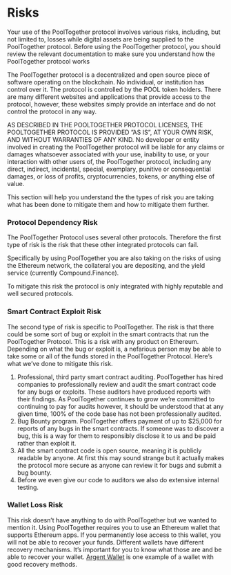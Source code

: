 # Risks

Your use of the PoolTogether protocol involves various risks, including, but not limited to, losses while digital assets are being supplied to the PoolTogether protocol. Before using the PoolTogether protocol, you should review the relevant documentation to make sure you understand how the PoolTogether protocol works

The PoolTogether protocol is a decentralized and open source piece of software operating on the blockchain. No individual, or institution has control over it. The protocol is controlled by the POOL token holders. There are many different websites and applications that provide access to the protocol, however, these websites simply provide an interface and do not control the protocol in any way.&#x20;

AS DESCRIBED IN THE POOLTOGETHER PROTOCOL LICENSES, THE POOLTOGETHER PROTOCOL IS PROVIDED ”AS IS”, AT YOUR OWN RISK, AND WITHOUT WARRANTIES OF ANY KIND. No developer or entity involved in creating the PoolTogether protocol will be liable for any claims or damages whatsoever associated with your use, inability to use, or your interaction with other users of, the PoolTogether protocol, including any direct, indirect, incidental, special, exemplary, punitive or consequential damages, or loss of profits, cryptocurrencies, tokens, or anything else of value.

This section will help you understand the the types of risk you are taking what has been done to mitigate them and how to mitigate them further.&#x20;

### Protocol Dependency Risk  <a href="#a908" id="a908"></a>

The PoolTogether Protocol uses several other protocols. Therefore the first type of risk is the risk that these other integrated protocols can fail.

Specifically by using PoolTogether you are also taking on the risks of using the Ethereum network, the collateral you are depositing, and the yield service (currently Compound.Finance).

To mitigate this risk the protocol is only integrated with highly reputable and well secured protocols. &#x20;

### Smart Contract Exploit Risk <a href="#a908" id="a908"></a>

The second type of risk is specific to PoolTogether. The risk is that there could be some sort of bug or exploit in the smart contracts that run the PoolTogether Protocol. This is a risk with any product on Ethereum. Depending on what the bug or exploit is, a nefarious person may be able to take some or all of the funds stored in the PoolTogether Protocol. Here’s what we’ve done to mitigate this risk.

1. Professional, third party smart contract auditing. PoolTogether has hired companies to professionally review and audit the smart contract code for any bugs or exploits. These auditors have produced reports with their findings. As PoolTogether continues to grow we’re committed to continuing to pay for audits however, it should be understood that at any given time, 100% of the code base has not been professionally audited.&#x20;
2. Bug Bounty program. PoolTogether offers payment of up to $25,000 for reports of any bugs in the smart contracts. If someone was to discover a bug, this is a way for them to responsibly disclose it to us and be paid rather than exploit it.
3. All the smart contract code is open source, meaning it is publicly readable by anyone. At first this may sound strange but it actually makes the protocol more secure as anyone can review it for bugs and submit a bug bounty.
4. Before we even give our code to auditors we also do extensive internal testing.

### Wallet Loss Risk <a href="#e5cb" id="e5cb"></a>

This risk doesn’t have anything to do with PoolTogether but we wanted to mention it. Using PoolTogether requires you to use an Ethereum wallet that supports Ethereum apps. If you permanently lose access to this wallet, you will not be able to recover your funds. Different wallets have different recovery mechanisms. It’s important for you to know what those are and be able to recover your wallet. [Argent Wallet](https://www.argent.xyz/) is one example of a wallet with good recovery methods.
